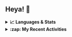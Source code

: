 ## Heya! 👋

<details>
  <summary><strong>📈 Languages & Stats</strong></summary>
  <img src="https://github-readme-stats.vercel.app/api?username=bunningss&show_icons=true&theme=dark&hide_border=true"
       alt="Tayef's GitHub stats" />
  <img src="https://github-readme-stats.vercel.app/api/top-langs/?username=bunningss&show_icons=true&theme=dark&hide_border=true&layout=compact&langs_count=5"
       alt="Tayef's Top GitHub Languages" />
</details>

<details>
<summary><strong> :zap: My Recent Activities </strong></summary>

<!-- ACTIVITY-LIST:START -->
- [bunningss pushed to main in bunningss/inventory-manager](https://github.com/bunningss/inventory-manager/compare/89846c5156...c5ce3a4d8d)
- [bunningss pushed to main in bunningss/inventory-manager](https://github.com/bunningss/inventory-manager/compare/0c1cb183bc...89846c5156)
- [bunningss pushed to main in bunningss/inventory-manager](https://github.com/bunningss/inventory-manager/compare/e824fd934c...0c1cb183bc)
- [bunningss pushed to main in bunningss/inventory-manager](https://github.com/bunningss/inventory-manager/compare/68021d96e2...e824fd934c)
- [bunningss created a branch master in bunningss/inventory-manager](https://github.com/bunningss/inventory-manager/compare/master)
<!-- ACTIVITY-LIST:END -->

</details>
